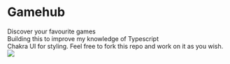 # Gamehub
Discover your favourite games <br/>
Building this to improve my knowledge of Typescript <br/>
Chakra UI for styling.
Feel free to fork this repo and work on it as you wish.
<img src='https://pasteboard.co/h2CBuodQKGSB.png' />
